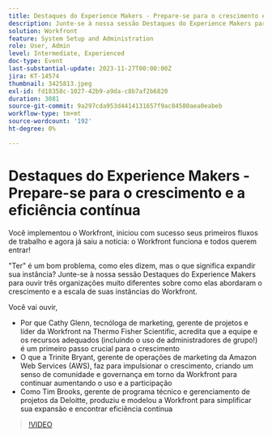 ```yaml
---
title: Destaques do Experience Makers - Prepare-se para o crescimento e a eficiência contínua
description: Junte-se à nossa sessão Destaques do Experience Makers para ouvir três organizações muito diferentes sobre como elas abordaram o crescimento e a escala de suas instâncias do Workfront.
solution: Workfront
feature: System Setup and Administration
role: User, Admin
level: Intermediate, Experienced
doc-type: Event
last-substantial-update: 2023-11-27T00:00:00Z
jira: KT-14574
thumbnail: 3425813.jpeg
exl-id: fd18358c-1027-42b9-a9da-c8b7af2b6820
duration: 3081
source-git-commit: 9a297cda953d4414131657f9ac84580aea0eabeb
workflow-type: tm+mt
source-wordcount: '192'
ht-degree: 0%

---
```


# Destaques do Experience Makers - Prepare-se para o crescimento e a eficiência contínua

Você implementou o Workfront, iniciou com sucesso seus primeiros fluxos de trabalho e agora já saiu a notícia: o Workfront funciona e todos querem entrar!

&quot;Ter&quot; é um bom problema, como eles dizem, mas o que significa expandir sua instância? Junte-se à nossa sessão Destaques do Experience Makers para ouvir três organizações muito diferentes sobre como elas abordaram o crescimento e a escala de suas instâncias do Workfront.

Você vai ouvir,

* Por que Cathy Glenn, tecnóloga de marketing, gerente de projetos e líder da Workfront na Thermo Fisher Scientific, acredita que a equipe e os recursos adequados (incluindo o uso de administradores de grupo!) é um primeiro passo crucial para o crescimento
* O que a Trinite Bryant, gerente de operações de marketing da Amazon Web Services (AWS), faz para impulsionar o crescimento, criando um senso de comunidade e governança em torno da Workfront para continuar aumentando o uso e a participação
* Como Tim Brooks, gerente de programa técnico e gerenciamento de projetos da Deloitte, produziu e modelou a Workfront para simplificar sua expansão e encontrar eficiência contínua

>[!VIDEO](https://video.tv.adobe.com/v/3425813/?learn=on)
